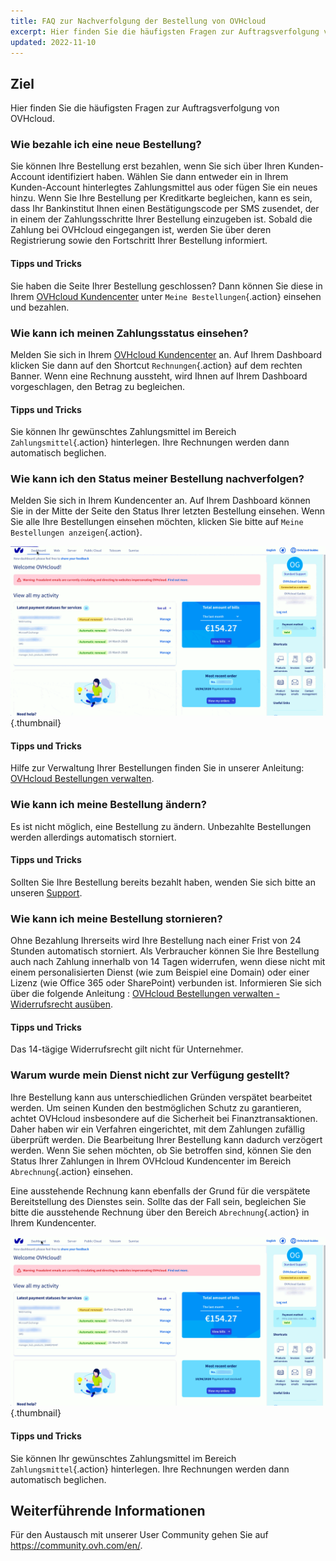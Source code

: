 ```yaml
---
title: FAQ zur Nachverfolgung der Bestellung von OVHcloud
excerpt: Hier finden Sie die häufigsten Fragen zur Auftragsverfolgung von OVHcloud
updated: 2022-11-10
---
```


## Ziel

Hier finden Sie die häufigsten Fragen zur Auftragsverfolgung von OVHcloud.

### Wie bezahle ich eine neue Bestellung?

Sie können Ihre Bestellung erst bezahlen, wenn Sie sich über Ihren Kunden-Account identifiziert haben. Wählen Sie dann entweder ein in Ihrem Kunden-Account hinterlegtes Zahlungsmittel aus oder fügen Sie ein neues hinzu. Wenn Sie Ihre Bestellung per Kreditkarte begleichen, kann es sein, dass Ihr Bankinstitut Ihnen einen Bestätigungscode per SMS zusendet, der in einem der Zahlungsschritte Ihrer Bestellung einzugeben ist. Sobald die Zahlung bei OVHcloud eingegangen ist, werden Sie über deren Registrierung sowie den Fortschritt Ihrer Bestellung informiert.

#### Tipps und Tricks

Sie haben die Seite Ihrer Bestellung geschlossen? Dann können Sie diese in Ihrem [OVHcloud Kundencenter](https://www.ovh.com/auth/?action=gotomanager&from=https://www.ovh.de/&ovhSubsidiary=de) unter `Meine Bestellungen`{.action} einsehen und bezahlen.

### Wie kann ich meinen Zahlungsstatus einsehen?

Melden Sie sich in Ihrem [OVHcloud Kundencenter](https://www.ovh.com/auth/?action=gotomanager&from=https://www.ovh.de/&ovhSubsidiary=de) an. Auf Ihrem Dashboard klicken Sie dann auf den Shortcut `Rechnungen`{.action} auf dem rechten Banner. Wenn eine Rechnung aussteht, wird Ihnen auf Ihrem Dashboard vorgeschlagen, den Betrag zu begleichen.

#### Tipps und Tricks

Sie können Ihr gewünschtes Zahlungsmittel im Bereich `Zahlungsmittel`{.action} hinterlegen. Ihre Rechnungen werden dann automatisch beglichen.

### Wie kann ich den Status meiner Bestellung nachverfolgen?

Melden Sie sich in Ihrem Kundencenter an. Auf Ihrem Dashboard können Sie in der Mitte der Seite den Status Ihrer letzten Bestellung einsehen. Wenn Sie alle Ihre Bestellungen einsehen möchten, klicken Sie bitte auf `Meine Bestellungen anzeigen`{.action}.

![Bestellung nachverfolgen](images/order_final-min.gif){.thumbnail}

#### Tipps und Tricks
Hilfe zur Verwaltung Ihrer Bestellungen finden Sie in unserer Anleitung: [OVHcloud Bestellungen verwalten](/pages/account_and_service_management/managing_billing_payments_and_services/managing_ovh_orders).

### Wie kann ich meine Bestellung ändern?

Es ist nicht möglich, eine Bestellung zu ändern. Unbezahlte Bestellungen werden allerdings automatisch storniert.

#### Tipps und Tricks

Sollten Sie Ihre Bestellung bereits bezahlt haben, wenden Sie sich bitte an unseren [Support](https://www.ovhcloud.com/de/contact/).

### Wie kann ich meine Bestellung stornieren?

Ohne Bezahlung Ihrerseits wird Ihre Bestellung nach einer Frist von 24 Stunden automatisch storniert.
Als Verbraucher können Sie Ihre Bestellung auch nach Zahlung innerhalb von 14 Tagen widerrufen, wenn diese nicht mit einem personalisierten Dienst (wie zum Beispiel eine Domain) oder einer Lizenz (wie Office 365 oder SharePoint) verbunden ist. Informieren Sie sich über die folgende Anleitung : [OVHcloud Bestellungen verwalten - Widerrufsrecht ausüben](/pages/account/billing/managing_ovh_orders#widerrufsrechts-ausuben).

#### Tipps und Tricks

Das 14-tägige Widerrufsrecht gilt nicht für Unternehmer.

### Warum wurde mein Dienst nicht zur Verfügung gestellt?

Ihre Bestellung kann aus unterschiedlichen Gründen verspätet bearbeitet werden.
Um seinen Kunden den bestmöglichen Schutz zu garantieren, achtet OVHcloud insbesondere auf die Sicherheit bei Finanztransaktionen. Daher haben wir ein Verfahren eingerichtet, mit dem Zahlungen zufällig überprüft werden. Die Bearbeitung Ihrer Bestellung kann dadurch verzögert werden. Wenn Sie sehen möchten, ob Sie betroffen sind, können Sie den Status Ihrer Zahlungen in Ihrem OVHcloud Kundencenter im Bereich `Abrechnung`{.action} einsehen.

Eine ausstehende Rechnung kann ebenfalls der Grund für die verspätete Bereitstellung des Dienstes sein. Sollte das der Fall sein, begleichen Sie bitte die ausstehende Rechnung über den Bereich `Abrechnung`{.action} in Ihrem Kundencenter.

![Dienst gestellt](images/billing_final_0.gif){.thumbnail}

#### Tipps und Tricks

Sie können Ihr gewünschtes Zahlungsmittel im Bereich `Zahlungsmittel`{.action} hinterlegen. Ihre Rechnungen werden dann automatisch beglichen.

## Weiterführende Informationen

Für den Austausch mit unserer User Community gehen Sie auf <https://community.ovh.com/en/>.